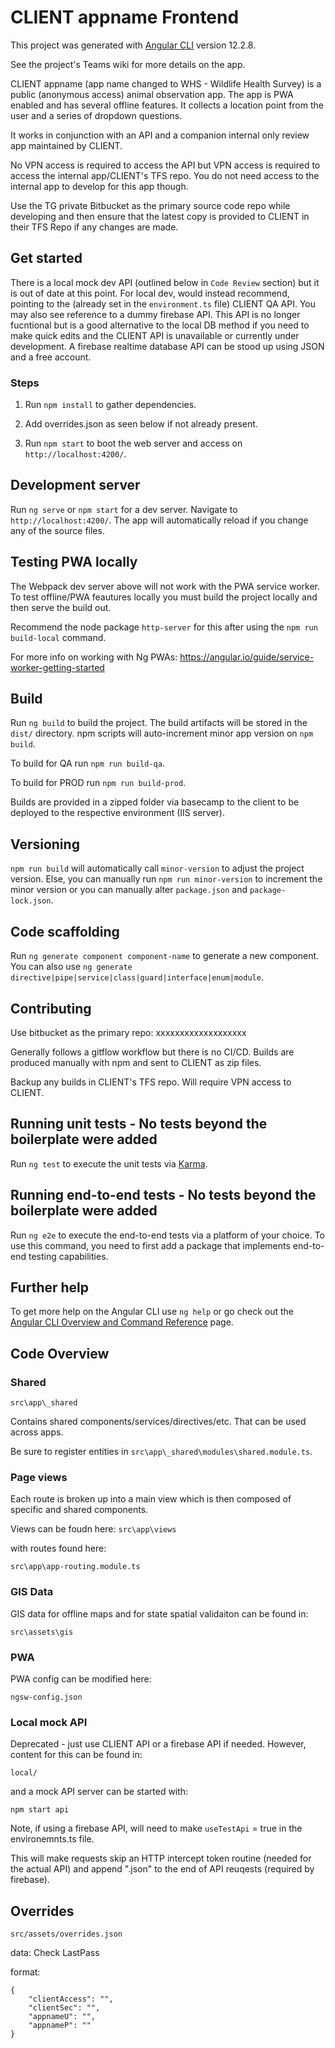 # CLIENT appname Frontend

This project was generated with [Angular CLI](https://github.com/angular/angular-cli) version 12.2.8.

See the project's Teams wiki for more details on the app.

CLIENT appname (app name changed to WHS - Wildlife Health Survey) is a public (anonymous access) animal observation app. The app is PWA enabled and has several offline features. It collects a location point from the user and a series of dropdown questions.

It works in conjunction with an API and a companion internal only review app maintained by CLIENT.

No VPN access is required to access the API but VPN access is required to access the internal app/CLIENT's TFS repo. You do not need access to the internal app to develop for this app though.

Use the TG private Bitbucket as the primary source code repo while developing and then ensure that the latest copy is provided to CLIENT in their TFS Repo if any changes are made.

## Get started

There is a local mock dev API (outlined below in `Code Review` section) but it is out of date at this point. For local dev, would instead recommend, pointing to the (already set in the `environment.ts` file) CLIENT QA API. You may also see reference to a dummy firebase API. This API is no longer fucntional but is a good alternative to the local DB method if you need to make quick edits and the CLIENT API is unavailable or currently under development. A firebase realtime database API can be stood up using JSON and a free account.

### Steps

1. Run `npm install` to gather dependencies.

1. Add overrides.json as seen below if not already present.

1. Run `npm start` to boot the web server and access on `http://localhost:4200/`.

## Development server

Run `ng serve` or `npm start` for a dev server. Navigate to `http://localhost:4200/`. The app will automatically reload if you change any of the source files.

## Testing PWA locally

The Webpack dev server above will not work with the PWA service worker. To test offline/PWA feautures locally you must build the project locally and then serve the build out.

Recommend the node package `http-server` for this after using the `npm run build-local` command.

For more info on working with Ng PWAs:
https://angular.io/guide/service-worker-getting-started

## Build

Run `ng build` to build the project. The build artifacts will be stored in the `dist/` directory. npm scripts will auto-increment minor app version on `npm build`.

To build for QA run `npm run build-qa`.

To build for PROD run `npm run build-prod`.

Builds are provided in a zipped folder via basecamp to the client to be deployed to the respective environment (IIS server).

## Versioning

`npm run build` will automatically call `minor-version` to adjust the project version. Else, you can manually run `npm run minor-version` to increment the minor version or you can manually alter `package.json` and `package-lock.json`.

## Code scaffolding

Run `ng generate component component-name` to generate a new component. You can also use `ng generate directive|pipe|service|class|guard|interface|enum|module`.

## Contributing

Use bitbucket as the primary repo:
xxxxxxxxxxxxxxxxxxx

Generally follows a gitflow workflow but there is no CI/CD. Builds are produced manually with npm and sent to CLIENT as zip files.

Backup any builds in CLIENT's TFS repo. Will require VPN access to CLIENT.

## Running unit tests - No tests beyond the boilerplate were added

Run `ng test` to execute the unit tests via [Karma](https://karma-runner.github.io).

## Running end-to-end tests - No tests beyond the boilerplate were added

Run `ng e2e` to execute the end-to-end tests via a platform of your choice. To use this command, you need to first add a package that implements end-to-end testing capabilities.

## Further help

To get more help on the Angular CLI use `ng help` or go check out the [Angular CLI Overview and Command Reference](https://angular.io/cli) page.

## Code Overview

### Shared

`src\app\_shared`

Contains shared components/services/directives/etc. That can be used across apps.

Be sure to register entities in `src\app\_shared\modules\shared.module.ts`.

### Page views

Each route is broken up into a main view which is then composed of specific and shared components.

Views can be foudn here:
`src\app\views`

with routes found here:

`src\app\app-routing.module.ts`

### GIS Data

GIS data for offline maps and for state spatial validaiton can be found in:

`src\assets\gis`

### PWA

PWA config can be modified here:

`ngsw-config.json`

### Local mock API

Deprecated - just use CLIENT API or a firebase API if needed. However, content for this can be found in:

`local/`

and a mock API server can be started with:

`npm start api`

Note, if using a firebase API, will need to make `useTestApi` = true in the environemnts.ts file.

This will make requests skip an HTTP intercept token routine (needed for the actual API) and append ".json" to the end of API reuqests (required by firebase).

## Overrides

`src/assets/overrides.json`

data: Check LastPass

format:

```
{
    "clientAccess": "",
    "clientSec": "",
    "appnameU": "",
    "appnameP": ""
}
```
